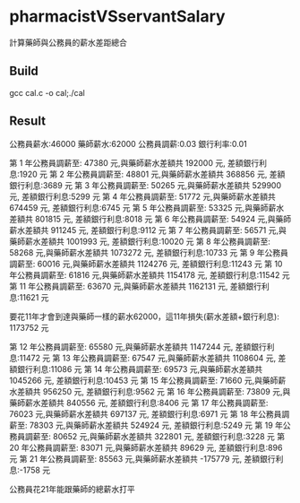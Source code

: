 # pharmacistVSservantSalary
計算藥師與公務員的薪水差距總合

## Build
gcc cal.c -o cal;./cal

## Result
公務員薪水:46000 藥師薪水:62000 公務員調薪:0.03 銀行利率:0.01

第 1 年公務員調薪至: 47380 元,與藥師薪水差額共 192000 元, 差額銀行利息:1920 元
第 2 年公務員調薪至: 48801 元,與藥師薪水差額共 368856 元, 差額銀行利息:3689 元
第 3 年公務員調薪至: 50265 元,與藥師薪水差額共 529900 元, 差額銀行利息:5299 元
第 4 年公務員調薪至: 51772 元,與藥師薪水差額共 674459 元, 差額銀行利息:6745 元
第 5 年公務員調薪至: 53325 元,與藥師薪水差額共 801815 元, 差額銀行利息:8018 元
第 6 年公務員調薪至: 54924 元,與藥師薪水差額共 911245 元, 差額銀行利息:9112 元
第 7 年公務員調薪至: 56571 元,與藥師薪水差額共 1001993 元, 差額銀行利息:10020 元
第 8 年公務員調薪至: 58268 元,與藥師薪水差額共 1073272 元, 差額銀行利息:10733 元
第 9 年公務員調薪至: 60016 元,與藥師薪水差額共 1124276 元, 差額銀行利息:11243 元
第 10 年公務員調薪至: 61816 元,與藥師薪水差額共 1154178 元, 差額銀行利息:11542 元
第 11 年公務員調薪至: 63670 元,與藥師薪水差額共 1162131 元, 差額銀行利息:11621 元

要花11年才會到達與藥師一樣的薪水62000，這11年損失(薪水差額+銀行利息): 1173752 元

第 12 年公務員調薪至: 65580 元,與藥師薪水差額共 1147244 元, 差額銀行利息:11472 元
第 13 年公務員調薪至: 67547 元,與藥師薪水差額共 1108604 元, 差額銀行利息:11086 元
第 14 年公務員調薪至: 69573 元,與藥師薪水差額共 1045266 元, 差額銀行利息:10453 元
第 15 年公務員調薪至: 71660 元,與藥師薪水差額共 956250 元, 差額銀行利息:9562 元
第 16 年公務員調薪至: 73809 元,與藥師薪水差額共 840556 元, 差額銀行利息:8406 元
第 17 年公務員調薪至: 76023 元,與藥師薪水差額共 697137 元, 差額銀行利息:6971 元
第 18 年公務員調薪至: 78303 元,與藥師薪水差額共 524924 元, 差額銀行利息:5249 元
第 19 年公務員調薪至: 80652 元,與藥師薪水差額共 322801 元, 差額銀行利息:3228 元
第 20 年公務員調薪至: 83071 元,與藥師薪水差額共 89629 元, 差額銀行利息:896 元
第 21 年公務員調薪至: 85563 元,與藥師薪水差額共 -175779 元, 差額銀行利息:-1758 元

公務員花21年能跟藥師的總薪水打平
